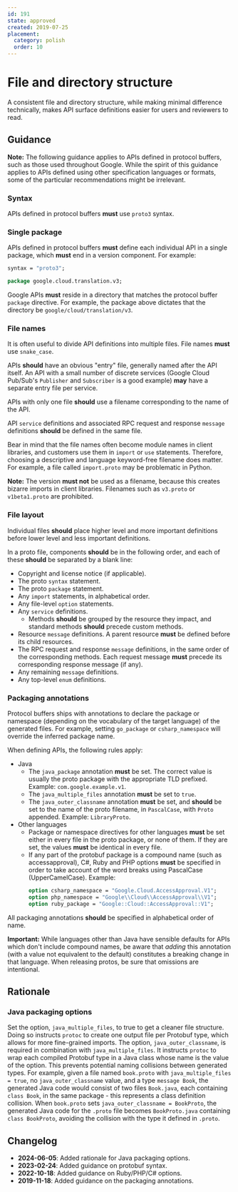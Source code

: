 ```yaml
---
id: 191
state: approved
created: 2019-07-25
placement:
  category: polish
  order: 10
---
```


# File and directory structure

A consistent file and directory structure, while making minimal difference
technically, makes API surface definitions easier for users and reviewers to
read.

## Guidance

**Note:** The following guidance applies to APIs defined in protocol buffers,
such as those used throughout Google. While the spirit of this guidance applies
to APIs defined using other specification languages or formats, some of the
particular recommendations might be irrelevant.

### Syntax

APIs defined in protocol buffers **must** use `proto3` syntax.

### Single package

APIs defined in protocol buffers **must** define each individual API in a
single package, which **must** end in a version component. For example:

```proto
syntax = "proto3";

package google.cloud.translation.v3;
```

Google APIs **must** reside in a directory that matches the protocol buffer
`package` directive. For example, the package above dictates that the directory
be `google/cloud/translation/v3`.

### File names

It is often useful to divide API definitions into multiple files. File names
**must** use `snake_case`.

APIs **should** have an obvious "entry" file, generally named after the API
itself. An API with a small number of discrete services (Google Cloud Pub/Sub's
`Publisher` and `Subscriber` is a good example) **may** have a separate entry
file per service.

APIs with only one file **should** use a filename corresponding to the name of
the API.

API `service` definitions and associated RPC request and response `message`
definitions **should** be defined in the same file.

Bear in mind that the file names often become module names in client libraries,
and customers use them in `import` or `use` statements. Therefore, choosing a
descriptive and language keyword-free filename does matter. For example, a file
called `import.proto` may be problematic in Python.

**Note:** The version **must not** be used as a filename, because this creates
bizarre imports in client libraries. Filenames such as `v3.proto` or
`v1beta1.proto` are prohibited.

### File layout

Individual files **should** place higher level and more important definitions
before lower level and less important definitions.

In a proto file, components **should** be in the following order, and each of
these **should** be separated by a blank line:

- Copyright and license notice (if applicable).
- The proto `syntax` statement.
- The proto `package` statement.
- Any `import` statements, in alphabetical order.
- Any file-level `option` statements.
- Any `service` definitions.
  - Methods **should** be grouped by the resource they impact, and standard
    methods **should** precede custom methods.
- Resource `message` definitions. A parent resource **must** be defined before
  its child resources.
- The RPC request and response `message` definitions, in the same order of the
  corresponding methods. Each request message **must** precede its
  corresponding response message (if any).
- Any remaining `message` definitions.
- Any top-level `enum` definitions.

### Packaging annotations

Protocol buffers ships with annotations to declare the package or namespace
(depending on the vocabulary of the target language) of the generated files.
For example, setting `go_package` or `csharp_namespace` will override the
inferred package name.

When defining APIs, the following rules apply:

- Java
  - The `java_package` annotation **must** be set. The correct value is usually
    the proto package with the appropriate TLD prefixed. Example:
    `com.google.example.v1`.
  - The `java_multiple_files` annotation **must** be set to `true`.
  - The `java_outer_classname` annotation **must** be set, and **should** be
    set to the name of the proto filename, in `PascalCase`, with `Proto`
    appended. Example: `LibraryProto`.
- Other languages
  - Package or namespace directives for other languages **must** be set either
    in every file in the proto package, or none of them. If they are set, the
    values **must** be identical in every file.
  - If any part of the protobuf package is a compound name (such as
    accessapproval), C#, Ruby and PHP options **must** be specified in order
    to take account of the word breaks using PascalCase (UpperCamelCase).
    Example:
    ```proto
    option csharp_namespace = "Google.Cloud.AccessApproval.V1";
    option php_namespace = "Google\\Cloud\\AccessApproval\\V1";
    option ruby_package = "Google::Cloud::AccessApproval::V1";
    ```

All packaging annotations **should** be specified in alphabetical order of
name.

**Important:** While languages other than Java have sensible defaults for APIs
which don't include compound names, be aware that _adding_ this annotation
(with a value not equivalent to the default) constitutes a breaking change in
that language. When releasing protos, be sure that omissions are intentional.

## Rationale

### Java packaging options

Set the option, `java_multiple_files`, to true to get a cleaner file structure.
Doing so instructs `protoc` to create one output file per Protobuf type, which
allows for more fine-grained imports. The option, `java_outer_classname`, is
required in combination with `java_multiple_files`. It instructs `protoc` to
wrap each compiled Protobuf type in a Java class whose name is the value of the
option. This prevents potential naming collisions between generated types. For
example, given a file named `book.proto` with `java_multiple_files = true`, no
`java_outer_classname` value, and a type `message Book`, the generated Java code
would consist of two files `Book.java`, each containing `class Book`, in the
same package - this represents a class definition collision. When `book.proto`
sets `java_outer_classname = BookProto`, the generated Java code for the
`.proto` file becomes `BookProto.java` containing `class BookProto`, avoiding
the collision with the type it defined in `.proto`.


## Changelog

- **2024-06-05**: Added rationale for Java packaging options.
- **2023-02-24**: Added guidance on protobuf syntax.
- **2022-10-18**: Added guidance on Ruby/PHP/C# options.
- **2019-11-18**: Added guidance on the packaging annotations.
